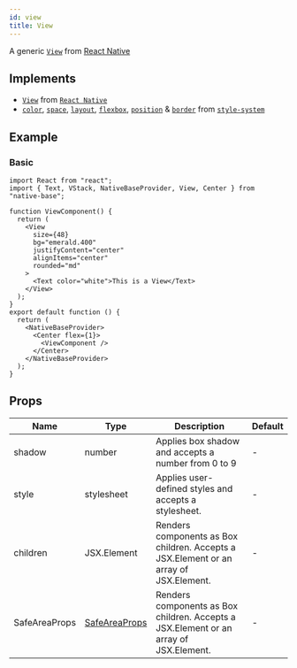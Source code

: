 ```yaml
---
id: view
title: View
---
```


A generic [`View`](https://reactnative.dev/docs/view) from [React Native](https://reactnative.dev/docs/view)

## Implements

- [`View`](https://reactnative.dev/docs/view) from [`React Native`](https://reactnative.dev)
- [`color`](https://styled-system.com/api/#color), [`space`](https://styled-system.com/api/#space), [`layout`](https://styled-system.com/api/#layout), [`flexbox`](https://styled-system.com/api/#flexbox), [`position`](https://styled-system.com/api/#flexbox) & [`border`](https://styled-system.com/api/#border) from [`style-system`](https://styled-system.com/)

## Example

### Basic

```SnackPlayer name=View%20Example
import React from "react";
import { Text, VStack, NativeBaseProvider, View, Center } from "native-base";

function ViewComponent() {
  return (
    <View
      size={48}
      bg="emerald.400"
      justifyContent="center"
      alignItems="center"
      rounded="md"
    >
      <Text color="white">This is a View</Text>
    </View>
  );
}
export default function () {
  return (
    <NativeBaseProvider>
      <Center flex={1}>
        <ViewComponent />
      </Center>
    </NativeBaseProvider>
  );
}
```

## Props

| Name          | Type                                     | Description                                                                           | Default |
| ------------- | ---------------------------------------- | ------------------------------------------------------------------------------------- | ------- |
| shadow        | number                                   | Applies box shadow and accepts a number from 0 to 9                                   | -       |
| style         | stylesheet                               | Applies user-defined styles and accepts a stylesheet.                                 | -       |
| children      | JSX.Element                              | Renders components as Box children. Accepts a JSX.Element or an array of JSX.Element. | -       |
| SafeAreaProps | [SafeAreaProps](safe-area-view-props.md) | Renders components as Box children. Accepts a JSX.Element or an array of JSX.Element. | -       |

